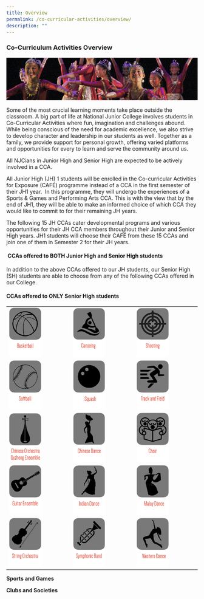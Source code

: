 ```yaml
---
title: Overview
permalink: /co-curricular-activities/overview/
description: ""
---
```

### Co-Curriculum Activities Overview

![](/images/cca1.png)

Some of the most crucial learning moments take place outside the classroom. A big part of life at National Junior College involves students in Co-Curricular Activities where fun, imagination and challenges abound. While being conscious of the need for academic excellence, we also strive to develop character and leadership in our students as well. Together as a family, we provide support for personal growth, offering varied platforms and opportunities for every to learn and serve the community around us.

All NJCians in Junior High and Senior High are expected to be actively involved in a CCA.  

All Junior High (JH) 1 students will be enrolled in the Co-curricular Activities for Exposure (CAFÉ) programme instead of a CCA in the first semester of their JH1 year.  In this programme, they will undergo the experiences of a Sports & Games and Performing Arts CCA. This is with the view that by the end of JH1, they will be able to make an informed choice of which CCA they would like to commit to for their remaining JH years.

The following 15 JH CCAs cater developmental programs and various opportunities for their JH CCA members throughout their Junior and Senior High years. JH1 students will choose their CAFÉ from these 15 CCAs and join one of them in Semester 2 for their JH years.

####  CCAs offered to BOTH Junior High and Senior High students
 
 In addition to the above CCAs offered to our JH students, our Senior High (SH) students are able to choose from any of the following CCAs offered in our College.

#### CCAs offered to ONLY Senior High students

|  |  |  |
|---|---|---|
|<a href="web"><img style="width:55%" src="/images/c1.png">  |<a href="web"><img style="width:55%" src="/images/c2.png">  | <a href="web"><img style="width:55%" src="/images/c3.png"> |
|<a href="web"><img style="width:55%" src="/images/c4.png">  | <a href="web"><img style="width:55%" src="/images/c5.png"> | <a href="web"><img style="width:55%" src="/images/c6.png"> |
| <a href="web"><img style="width:55%" src="/images/c7.png"> | <a href="web"><img style="width:55%" src="/images/c8.png"> | <a href="web"><img style="width:55%" src="/images/c9.png"> |
|<a href="web"><img style="width:55%" src="/images/c10.png">  | <a href="web"><img style="width:55%" src="/images/c11.png"> | <a href="web"><img style="width:55%" src="/images/c12.png"> |
| <a href="web"><img style="width:55%" src="/images/c13.png"> | <a href="web"><img style="width:55%" src="/images/c14.png"> | <a href="web"><img style="width:55%" src="/images/c15.png"> |

**Sports and Games**

**Clubs and Societies**